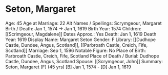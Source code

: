 # Seton, Margaret

Age: 45
Age at Marriage: 22
Alt Names / Spellings: Scrymgeour, Margaret
Birth / Death: Jan 1, 1574 → Jan 1, 1619
Birth Year: 1574
Children: [[Scrimgeour, Magdalene]]
Dates Approx.: Yes
Death: Jan 1, 1619
Death Year: 1619
Display Name: Margaret Seton
Gender: F
Library: [[Dudhope Castle, Dundee, Angus, Scotland]], [[Parbroath Castle, Creich, Fife, Scotland]]
Marriage: Sep 1, 1596
Notable Figure: No
Place of Birth: Parbroath Castle, Creich, Fife, Scotland
Place of Death / Burial: Dudhope Castle, Dundee, Angus, Scotland
Spouse: [[Scrymgeour, John]]
Summary: Seton, Margaret (F) (45 yrs)
[B] Jan 1, 1574 - [D] Jan 1, 1619